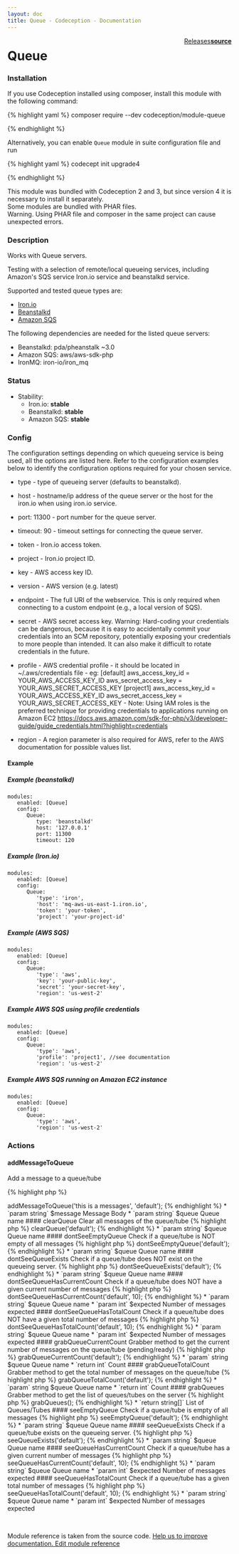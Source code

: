 ```yaml
---
layout: doc
title: Queue - Codeception - Documentation
---
```




<div class="btn-group" role="group" style="float: right" aria-label="..."><a class="btn btn-default" href="https://github.com/Codeception/module-Queue/releases">Releases</a><a class="btn btn-default" href="https://github.com/Codeception/module-queue/tree/master/src/Codeception/Module/Queue.php"><strong>source</strong></a></div>

# Queue
### Installation

If you use Codeception installed using composer, install this module with the following command:

{% highlight yaml %}
composer require --dev codeception/module-queue

{% endhighlight %}

Alternatively, you can enable `Queue` module in suite configuration file and run
 
{% highlight yaml %}
codecept init upgrade4

{% endhighlight %}

This module was bundled with Codeception 2 and 3, but since version 4 it is necessary to install it separately.   
Some modules are bundled with PHAR files.  
Warning. Using PHAR file and composer in the same project can cause unexpected errors.  

### Description



Works with Queue servers.

Testing with a selection of remote/local queueing services, including Amazon's SQS service
Iron.io service and beanstalkd service.

Supported and tested queue types are:

* [Iron.io](https://www.iron.io/)
* [Beanstalkd](https://beanstalkd.github.io/)
* [Amazon SQS](https://aws.amazon.com/sqs/)

The following dependencies are needed for the listed queue servers:

* Beanstalkd: pda/pheanstalk ~3.0
* Amazon SQS: aws/aws-sdk-php
* IronMQ: iron-io/iron_mq

### Status

* Stability:
    - Iron.io:    **stable**
    - Beanstalkd: **stable**
    - Amazon SQS: **stable**

### Config

The configuration settings depending on which queueing service is being used, all the options are listed
here. Refer to the configuration examples below to identify the configuration options required for your chosen
service.

* type - type of queueing server (defaults to beanstalkd).
* host - hostname/ip address of the queue server or the host for the iron.io when using iron.io service.
* port: 11300 - port number for the queue server.
* timeout: 90 - timeout settings for connecting the queue server.
* token - Iron.io access token.
* project - Iron.io project ID.
* key - AWS access key ID.
* version - AWS version (e.g. latest)
* endpoint - The full URI of the webservice. This is only required when connecting to a custom endpoint (e.g., a local version of SQS).
* secret - AWS secret access key.
     Warning:
         Hard-coding your credentials can be dangerous, because it is easy to accidentally commit your credentials
         into an SCM repository, potentially exposing your credentials to more people than intended.
         It can also make it difficult to rotate credentials in the future.
* profile - AWS credential profile
          - it should be located in ~/.aws/credentials file
          - eg:  [default]
                 aws_access_key_id = YOUR_AWS_ACCESS_KEY_ID
                 aws_secret_access_key = YOUR_AWS_SECRET_ACCESS_KEY
                 [project1]
                 aws_access_key_id = YOUR_AWS_ACCESS_KEY_ID
                 aws_secret_access_key = YOUR_AWS_SECRET_ACCESS_KEY
         - Note: Using IAM roles is the preferred technique for providing credentials
                 to applications running on Amazon EC2
                 https://docs.aws.amazon.com/sdk-for-php/v3/developer-guide/guide_credentials.html?highlight=credentials

* region - A region parameter is also required for AWS, refer to the AWS documentation for possible values list.

#### Example
##### Example (beanstalkd)

    modules:
       enabled: [Queue]
       config:
          Queue:
             type: 'beanstalkd'
             host: '127.0.0.1'
             port: 11300
             timeout: 120

##### Example (Iron.io)

    modules:
       enabled: [Queue]
       config:
          Queue:
             'type': 'iron',
             'host': 'mq-aws-us-east-1.iron.io',
             'token': 'your-token',
             'project': 'your-project-id'

##### Example (AWS SQS)

    modules:
       enabled: [Queue]
       config:
          Queue:
             'type': 'aws',
             'key': 'your-public-key',
             'secret': 'your-secret-key',
             'region': 'us-west-2'

##### Example AWS SQS using profile credentials

    modules:
       enabled: [Queue]
       config:
          Queue:
             'type': 'aws',
             'profile': 'project1', //see documentation
             'region': 'us-west-2'

##### Example AWS SQS running on Amazon EC2 instance

    modules:
       enabled: [Queue]
       config:
          Queue:
             'type': 'aws',
             'region': 'us-west-2'

### Actions

#### addMessageToQueue
 
Add a message to a queue/tube

{% highlight php %}

<?php
$I->addMessageToQueue('this is a messages', 'default');

{% endhighlight %}

 * `param string` $message Message Body
 * `param string` $queue   Queue name


#### clearQueue
 
Clear all messages of the queue/tube

{% highlight php %}

<?php
$I->clearQueue('default');

{% endhighlight %}

 * `param string` $queue Queue name


#### dontSeeEmptyQueue
 
Check if a queue/tube is NOT empty of all messages

{% highlight php %}

<?php
$I->dontSeeEmptyQueue('default');

{% endhighlight %}

 * `param string` $queue Queue name


#### dontSeeQueueExists
 
Check if a queue/tube does NOT exist on the queueing server.

{% highlight php %}

<?php
$I->dontSeeQueueExists('default');

{% endhighlight %}

 * `param string` $queue Queue name


#### dontSeeQueueHasCurrentCount
 
Check if a queue/tube does NOT have a given current number of messages

{% highlight php %}

<?php
$I->dontSeeQueueHasCurrentCount('default', 10);

{% endhighlight %}

 * `param string` $queue    Queue name
 * `param int`    $expected Number of messages expected


#### dontSeeQueueHasTotalCount
 
Check if a queue/tube does NOT have a given total number of messages

{% highlight php %}

<?php
$I->dontSeeQueueHasTotalCount('default', 10);

{% endhighlight %}

 * `param string` $queue    Queue name
 * `param int`    $expected Number of messages expected


#### grabQueueCurrentCount
 
Grabber method to get the current number of messages on the queue/tube (pending/ready)

{% highlight php %}

<?php
    $I->grabQueueCurrentCount('default');

{% endhighlight %}

 * `param`  string $queue Queue name
 * `return int` Count


#### grabQueueTotalCount
 
Grabber method to get the total number of messages on the queue/tube

{% highlight php %}

<?php
    $I->grabQueueTotalCount('default');

{% endhighlight %}

 * `param`  string $queue Queue name
 * `return int` Count


#### grabQueues
 
Grabber method to get the list of queues/tubes on the server

{% highlight php %}

<?php
$queues = $I->grabQueues();

{% endhighlight %}

 * `return string[]` List of Queues/Tubes


#### seeEmptyQueue
 
Check if a queue/tube is empty of all messages

{% highlight php %}

<?php
$I->seeEmptyQueue('default');

{% endhighlight %}

 * `param string` $queue Queue name


#### seeQueueExists
 
Check if a queue/tube exists on the queueing server.

{% highlight php %}

<?php
$I->seeQueueExists('default');

{% endhighlight %}

 * `param string` $queue Queue name


#### seeQueueHasCurrentCount
 
Check if a queue/tube has a given current number of messages

{% highlight php %}

<?php
$I->seeQueueHasCurrentCount('default', 10);

{% endhighlight %}

 * `param string` $queue    Queue name
 * `param int`    $expected Number of messages expected


#### seeQueueHasTotalCount
 
Check if a queue/tube has a given total number of messages

{% highlight php %}

<?php
$I->seeQueueHasTotalCount('default', 10);

{% endhighlight %}

 * `param string` $queue    Queue name
 * `param int`    $expected Number of messages expected

<p>&nbsp;</p><div class="alert alert-warning">Module reference is taken from the source code. <a href="https://github.com/Codeception/module-queue/tree/master/src/Codeception/Module/Queue.php">Help us to improve documentation. Edit module reference</a></div>
